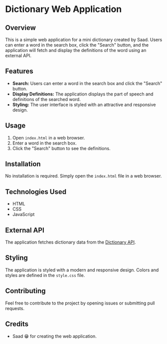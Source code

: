 # Dictionary Web Application

## Overview

This is a simple web application for a mini dictionary created by Saad. Users can enter a word in the search box, click the "Search" button, and the application will fetch and display the definitions of the word using an external API.

## Features

- **Search:** Users can enter a word in the search box and click the "Search" button.
- **Display Definitions:** The application displays the part of speech and definitions of the searched word.
- **Styling:** The user interface is styled with an attractive and responsive design.

## Usage

1. Open `index.html` in a web browser.
2. Enter a word in the search box.
3. Click the "Search" button to see the definitions.

## Installation

No installation is required. Simply open the `index.html` file in a web browser.

## Technologies Used

- HTML
- CSS
- JavaScript

## External API

The application fetches dictionary data from the [Dictionary API](https://api.dictionaryapi.dev/).

## Styling

The application is styled with a modern and responsive design. Colors and styles are defined in the `style.css` file.

## Contributing

Feel free to contribute to the project by opening issues or submitting pull requests.

## Credits

- Saad 😁 for creating the web application.

